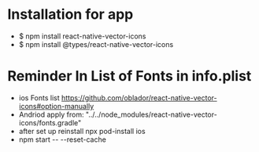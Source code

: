 # Installation for app 
- $ npm install react-native-vector-icons
- $ npm install @types/react-native-vector-icons

# Reminder In List of Fonts in info.plist
- ios Fonts list https://github.com/oblador/react-native-vector-icons#option-manually
- Andriod apply from: "../../node_modules/react-native-vector-icons/fonts.gradle"
- after set up reinstall npx pod-install ios
- npm start -- --reset-cache